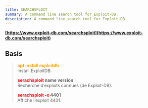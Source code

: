 ```yaml
---
title: SEARCHSPLOIT
summary: A command line search tool for Exploit-DB.
description: A command line search tool for Exploit-DB.
---
```


**[https://www.exploit-db.com/searchsploit](https://www.exploit-db.com/searchsploit)**

## Basis


 > 
 > **<font color=orange>apt install exploitdb</font>**</br>
 > Install ExploitDB.
 > 
 > **<font color=red>serachsploit</font> name version**</br>
 > Recherche d’exploits connues (de Exploit-DB).
 > 
 > **<font color=red>serachsploit -x</font> 4401**</br>
 > Affiche l’exploit 4401.

